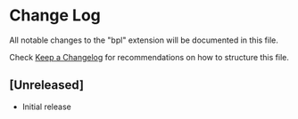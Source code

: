 # Change Log

All notable changes to the "bpl" extension will be documented in this file.

Check [Keep a Changelog](http://keepachangelog.com/) for recommendations on how to structure this file.

## [Unreleased]

- Initial release
